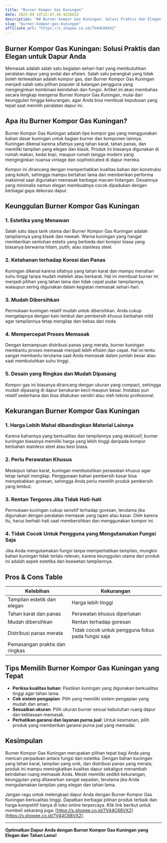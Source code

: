 ```yaml
---
title: "Burner Kompor Gas Kuningan"
date: 2025-09-14T22:47:44.922662Z
description: "## Burner Kompor Gas Kuningan: Solusi Praktis dan Elegan untuk Dapur Anda..."
slug: "burner-kompor-gas-kuningan"
affiliate_url: "https://s.shopee.co.id/7V44C68VX2"
---
```

## Burner Kompor Gas Kuningan: Solusi Praktis dan Elegan untuk Dapur Anda

Memasak adalah salah satu kegiatan sehari-hari yang membutuhkan peralatan dapur yang andal dan efisien. Salah satu perangkat yang tidak boleh terlewatkan adalah kompor gas, dan Burner Kompor Gas Kuningan menjadi salah satu pilihan populer di kalangan pengguna yang menginginkan kombinasi keindahan dan fungsi. Artikel ini akan membahas secara lengkap mengenai Burner Kompor Gas Kuningan, mulai dari keunggulan hingga kekurangan, agar Anda bisa membuat keputusan yang tepat saat memilih peralatan dapur ini.

## Apa itu Burner Kompor Gas Kuningan?

Burner Kompor Gas Kuningan adalah tipe kompor gas yang menggunakan bahan dasar kuningan untuk bagian burner dan komponen lainnya. Kuningan dikenal karena sifatnya yang tahan karat, tahan panas, dan memiliki tampilan yang elegan dan klasik. Produk ini biasanya digunakan di rumah makan, kedai kopi, maupun rumah tangga modern yang menginginkan nuansa vintage dan sophisticated di dapur mereka.

Kompor ini dirancang dengan memperhatikan kualitas bahan dan konstruksi yang kokoh, sehingga mampu bertahan lama dan memberikan performa maksimal saat digunakan memasak berbagai macam hidangan. Desainnya yang minimalis namun elegan membuatnya cocok dipadukan dengan berbagai gaya dekorasi dapur.

## Keunggulan Burner Kompor Gas Kuningan

### 1. Estetika yang Menawan

Salah satu daya tarik utama dari Burner Kompor Gas Kuningan adalah tampilannya yang klasik dan mewah. Warna kuningan yang hangat memberikan sentuhan estetis yang berbeda dari kompor biasa yang biasanya berwarna hitam, putih, atau stainless steel.

### 2. Ketahanan terhadap Korosi dan Panas

Kuningan dikenal karena sifatnya yang tahan karat dan mampu menahan suhu tinggi tanpa mudah meleleh atau berkarat. Hal ini membuat burner ini menjadi pilihan yang tahan lama dan tidak cepat pudar tampilannya, walaupun sering digunakan dalam kegiatan memasak sehari-hari.

### 3. Mudah Dibersihkan

Permukaan kuningan relatif mudah untuk dibersihkan. Anda cukup mengelapnya dengan kain lembut dan pembersih khusus berbahan mild agar tampilannya tetap mengilap dan bebas dari noda.

### 4. Mempercepat Proses Memasak

Dengan kemampuan distribusi panas yang merata, burner kuningan membantu proses memasak menjadi lebih efisien dan cepat. Hal ini tentu sangat membantu terutama saat Anda memasak dalam jumlah besar atau saat membutuhkan suhu tinggi.

### 5. Desain yang Ringkas dan Mudah Dipasang

Kompor gas ini biasanya dirancang dengan ukuran yang compact, sehingga mudah dipasang di dapur berukuran kecil maupun besar. Instalasi pun relatif sederhana dan bisa dilakukan sendiri atau oleh teknisi profesional.

## Kekurangan Burner Kompor Gas Kuningan

### 1. Harga Lebih Mahal dibandingkan Material Lainnya

Karena bahannya yang berkualitas dan tampilannya yang eksklusif, burner kuningan biasanya memiliki harga yang lebih tinggi daripada kompor berbahan stainless steel atau besi biasa.

### 2. Perlu Perawatan Khusus

Meskipun tahan karat, kuningan membutuhkan perawatan khusus agar tetap tampil mengilap. Penggunaan bahan pembersih kasar bisa menyebabkan goresan, sehingga Anda perlu memilih produk pembersih yang lembut.

### 3. Rentan Tergores Jika Tidak Hati-hati

Permukaan kuningan cukup sensitif terhadap goresan, terutama jika digunakan dengan peralatan memasak yang tajam atau kasar. Oleh karena itu, harus berhati-hati saat membersihkan dan menggunakan kompor ini.

### 4. Tidak Cocok Untuk Pengguna yang Mengutamakan Fungsi Saja

Jika Anda mengutamakan fungsi tanpa memperhatikan tampilan, mungkin bahan kuningan tidak terlalu relevan, karena keunggulan utama dari produk ini adalah aspek estetika dan keawetan tampilannya.

## Pros & Cons Table

| Kelebihan                          | Kekurangan                               |
|------------------------------------|------------------------------------------|
| Tampilan estetik dan elegan      | Harga lebih tinggi                     |
| Tahan karat dan panas             | Perawatan khusus diperlukan            |
| Mudah dibersihkan                 | Rentan terhadap goresan                |
| Distribusi panas merata           | Tidak cocok untuk pengguna fokus pada fungsi saja |
| Pemasangan praktis dan ringkas |                                        |

## Tips Memilih Burner Kompor Gas Kuningan yang Tepat

- **Periksa kualitas bahan**: Pastikan kuningan yang digunakan berkualitas tinggi agar tahan lama.
- **Cek sistem pengapian**: Pilih yang memiliki sistem pengapian yang mudah dan aman.
- **Sesuaikan ukuran**: Pilih ukuran burner sesuai kebutuhan ruang dapur dan kebiasaan memasak.
- **Perhatikan garansi dan layanan purna jual**: Untuk keamanan, pilih produk yang memberikan garansi purna jual yang memadai.

## Kesimpulan

Burner Kompor Gas Kuningan merupakan pilihan tepat bagi Anda yang mencari perpaduan antara fungsi dan estetika. Dengan bahan kuningan yang tahan karat, tampilan yang unik, dan distribusi panas yang merata, produk ini mampu meningkatkan kualitas dapur sekaligus menambah keindahan ruang memasak Anda. Meski memiliki sedikit kekurangan, keunggulan yang ditawarkan sangat sepadan, terutama jika Anda mengutamakan tampilan yang elegan dan tahan lama.

Jangan ragu untuk melengkapi dapur Anda dengan Burner Kompor Gas Kuningan berkualitas tinggi. Dapatkan berbagai pilihan produk terbaik dan harga kompetitif hanya di toko online terpercaya. Klik link berikut untuk membeli sekarang juga: [https://s.shopee.co.id/7V44C68VX2](https://s.shopee.co.id/7V44C68VX2).

---

**Optimalkan Dapur Anda dengan Burner Kompor Gas Kuningan yang Elegan dan Tahan Lama!**